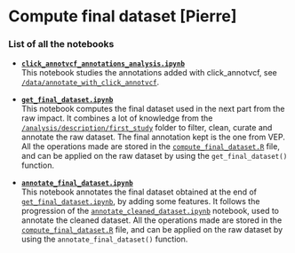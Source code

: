 # Compute final dataset [Pierre] 

### List of all the notebooks

* **[`click_annotvcf_annotations_analysis.ipynb`](https://github.com/ElsaB/impact-annotator/blob/master/analysis/description/compute_final_dataset/click_annotvcf_annotations_analysis.ipynb)**  
This notebook studies the annotations added with click_annotvcf, see [`/data/annotate_with_click_annotvcf`](https://github.com/ElsaB/impact-annotator/tree/master/data/annotate_with_click_annotvcf).  

* **[`get_final_dataset.ipynb`](https://github.com/ElsaB/impact-annotator/blob/master/analysis/description/compute_final_dataset/get_final_dataset.ipynb)**  
This notebook computes the final dataset used in the next part from the raw impact. It combines a lot of knowledge from the [`/analysis/description/first_study`](https://github.com/ElsaB/impact-annotator/tree/master/analysis/description/first_study) folder to filter, clean, curate and annotate the raw dataset. The final annotation kept is the one from VEP. All the operations made are stored in the [`compute_final_dataset.R`](https://github.com/ElsaB/impact-annotator/blob/master/data/utils/compute_final_dataset.R) file, and can be applied on the raw dataset by using the `get_final_dataset()` function.

* **[`annotate_final_dataset.ipynb`](https://github.com/ElsaB/impact-annotator/blob/master/analysis/description/compute_final_dataset/annotate_final_dataset.ipynb)**  
This notebook annotates the final dataset obtained at the end of [`get_final_dataset.ipynb`](https://github.com/ElsaB/impact-annotator/blob/master/analysis/description/compute_final_dataset/get_final_dataset.ipynb), by adding some features. It follows the progression of the [`annotate_cleaned_dataset.ipynb`](https://github.com/ElsaB/impact-annotator/blob/master/analysis/description/first_study/annotate_cleaned_dataset.ipynb) notebook, used to annotate the cleaned dataset. All the operations made are stored in the [`compute_final_dataset.R`](https://github.com/ElsaB/impact-annotator/blob/master/data/utils/compute_final_dataset.R) file, and can be applied on the raw dataset by using the `annotate_final_dataset()` function.